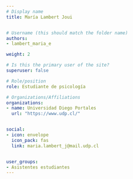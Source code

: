 ```yaml
---
# Display name
title: María Lambert Joui


# Username (this should match the folder name)
authors:
- lambert_maria_e

weight: 2 

# Is this the primary user of the site?
superuser: false

# Role/position
role: Estudiante de psicología

# Organizations/Affiliations
organizations:
- name: Universidad Diego Portales
  url: "https://www.udp.cl/"


social:
- icon: envelope
  icon_pack: fas
  link: maria.lambert_j@mail.udp.cl


user_groups:
- Asistentes estudiantes 
---
```




